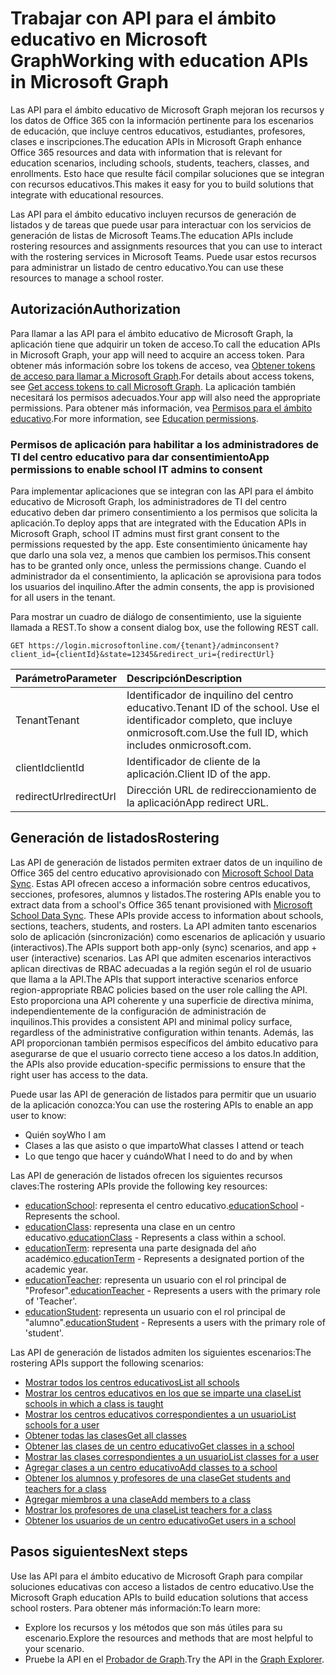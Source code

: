 # <a name="working-with-education-apis-in-microsoft-graph"></a><span data-ttu-id="41417-101">Trabajar con API para el ámbito educativo en Microsoft Graph</span><span class="sxs-lookup"><span data-stu-id="41417-101">Working with education APIs in Microsoft Graph</span></span>

<span data-ttu-id="41417-102">Las API para el ámbito educativo de Microsoft Graph mejoran los recursos y los datos de Office 365 con la información pertinente para los escenarios de educación, que incluye centros educativos, estudiantes, profesores, clases e inscripciones.</span><span class="sxs-lookup"><span data-stu-id="41417-102">The education APIs in Microsoft Graph enhance Office 365 resources and data with information that is relevant for education scenarios, including schools, students, teachers, classes, and enrollments.</span></span> <span data-ttu-id="41417-103">Esto hace que resulte fácil compilar soluciones que se integran con recursos educativos.</span><span class="sxs-lookup"><span data-stu-id="41417-103">This makes it easy for you to build solutions that integrate with educational resources.</span></span>

<span data-ttu-id="41417-104">Las API para el ámbito educativo incluyen recursos de generación de listados y de tareas que puede usar para interactuar con los servicios de generación de listas de Microsoft Teams.</span><span class="sxs-lookup"><span data-stu-id="41417-104">The education APIs include rostering resources and assignments resources that you can use to interact with the rostering services in Microsoft Teams.</span></span> <span data-ttu-id="41417-105">Puede usar estos recursos para administrar un listado de centro educativo.</span><span class="sxs-lookup"><span data-stu-id="41417-105">You can use these resources to manage a school roster.</span></span>

## <a name="authorization"></a><span data-ttu-id="41417-106">Autorización</span><span class="sxs-lookup"><span data-stu-id="41417-106">Authorization</span></span>

<span data-ttu-id="41417-107">Para llamar a las API para el ámbito educativo de Microsoft Graph, la aplicación tiene que adquirir un token de acceso.</span><span class="sxs-lookup"><span data-stu-id="41417-107">To call the education APIs in Microsoft Graph, your app will need to acquire an access token.</span></span> <span data-ttu-id="41417-108">Para obtener más información sobre los tokens de acceso, vea [Obtener tokens de acceso para llamar a Microsoft Graph](https://developer.microsoft.com/graph/docs/concepts/auth_overview).</span><span class="sxs-lookup"><span data-stu-id="41417-108">For details about access tokens, see [Get access tokens to call Microsoft Graph](https://developer.microsoft.com/graph/docs/concepts/auth_overview).</span></span> <span data-ttu-id="41417-109">La aplicación también necesitará los permisos adecuados.</span><span class="sxs-lookup"><span data-stu-id="41417-109">Your app will also need the appropriate permissions.</span></span> <span data-ttu-id="41417-110">Para obtener más información, vea [Permisos para el ámbito educativo](../../../concepts/permissions_reference.md#education-permissions).</span><span class="sxs-lookup"><span data-stu-id="41417-110">For more information, see [Education permissions](../../../concepts/permissions_reference.md#education-permissions).</span></span> 

### <a name="app-permissions-to-enable-school-it-admins-to-consent"></a><span data-ttu-id="41417-111">Permisos de aplicación para habilitar a los administradores de TI del centro educativo para dar consentimiento</span><span class="sxs-lookup"><span data-stu-id="41417-111">App permissions to enable school IT admins to consent</span></span> 

<span data-ttu-id="41417-112">Para implementar aplicaciones que se integran con las API para el ámbito educativo de Microsoft Graph, los administradores de TI del centro educativo deben dar primero consentimiento a los permisos que solicita la aplicación.</span><span class="sxs-lookup"><span data-stu-id="41417-112">To deploy apps that are integrated with the Education APIs in Microsoft Graph, school IT admins must first grant consent to the permissions requested by the app.</span></span> <span data-ttu-id="41417-113">Este consentimiento únicamente hay que darlo una sola vez, a menos que cambien los permisos.</span><span class="sxs-lookup"><span data-stu-id="41417-113">This consent has to be granted only once, unless the permissions change.</span></span> <span data-ttu-id="41417-114">Cuando el administrador da el consentimiento, la aplicación se aprovisiona para todos los usuarios del inquilino.</span><span class="sxs-lookup"><span data-stu-id="41417-114">After the admin consents, the app is provisioned for all users in the tenant.</span></span>

<span data-ttu-id="41417-115">Para mostrar un cuadro de diálogo de consentimiento, use la siguiente llamada a REST.</span><span class="sxs-lookup"><span data-stu-id="41417-115">To show a consent dialog box, use the following REST call.</span></span>

```
GET https://login.microsoftonline.com/{tenant}/adminconsent?
client_id={clientId}&state=12345&redirect_uri={redirectUrl}
```

|<span data-ttu-id="41417-116">Parámetro</span><span class="sxs-lookup"><span data-stu-id="41417-116">Parameter</span></span>|<span data-ttu-id="41417-117">Descripción</span><span class="sxs-lookup"><span data-stu-id="41417-117">Description</span></span>|
|:--------|:----------|
|<span data-ttu-id="41417-118">Tenant</span><span class="sxs-lookup"><span data-stu-id="41417-118">Tenant</span></span>|<span data-ttu-id="41417-119">Identificador de inquilino del centro educativo.</span><span class="sxs-lookup"><span data-stu-id="41417-119">Tenant ID of the school.</span></span> <span data-ttu-id="41417-120">Use el identificador completo, que incluye onmicrosoft.com.</span><span class="sxs-lookup"><span data-stu-id="41417-120">Use the full ID, which includes onmicrosoft.com.</span></span>|
|<span data-ttu-id="41417-121">clientId</span><span class="sxs-lookup"><span data-stu-id="41417-121">clientId</span></span>|<span data-ttu-id="41417-122">Identificador de cliente de la aplicación.</span><span class="sxs-lookup"><span data-stu-id="41417-122">Client ID of the app.</span></span>|
|<span data-ttu-id="41417-123">redirectUrl</span><span class="sxs-lookup"><span data-stu-id="41417-123">redirectUrl</span></span>|<span data-ttu-id="41417-124">Dirección URL de redireccionamiento de la aplicación</span><span class="sxs-lookup"><span data-stu-id="41417-124">App redirect URL.</span></span>|


## <a name="rostering"></a><span data-ttu-id="41417-125">Generación de listados</span><span class="sxs-lookup"><span data-stu-id="41417-125">Rostering</span></span>

<span data-ttu-id="41417-126">Las API de generación de listados permiten extraer datos de un inquilino de Office 365 del centro educativo aprovisionado con [Microsoft School Data Sync](https://sds.microsoft.com/). Estas API ofrecen acceso a información sobre centros educativos, secciones, profesores, alumnos y listados.</span><span class="sxs-lookup"><span data-stu-id="41417-126">The rostering APIs enable you to extract data from a school's Office 365 tenant provisioned with [Microsoft School Data Sync](https://sds.microsoft.com/). These APIs provide access to information about schools, sections, teachers, students, and rosters.</span></span> <span data-ttu-id="41417-127">La API admiten tanto escenarios solo de aplicación (sincronización) como escenarios de aplicación y usuario (interactivos).</span><span class="sxs-lookup"><span data-stu-id="41417-127">The APIs support both app-only (sync) scenarios, and app + user (interactive) scenarios.</span></span> <span data-ttu-id="41417-128">Las API que admiten escenarios interactivos aplican directivas de RBAC adecuadas a la región según el rol de usuario que llama a la API.</span><span class="sxs-lookup"><span data-stu-id="41417-128">The APIs that support interactive scenarios enforce region-appropriate RBAC policies based on the user role calling the API.</span></span> <span data-ttu-id="41417-129">Esto proporciona una API coherente y una superficie de directiva mínima, independientemente de la configuración de administración de inquilinos.</span><span class="sxs-lookup"><span data-stu-id="41417-129">This provides a consistent API and minimal policy surface, regardless of the administrative configuration within tenants.</span></span> <span data-ttu-id="41417-130">Además, las API proporcionan también permisos específicos del ámbito educativo para asegurarse de que el usuario correcto tiene acceso a los datos.</span><span class="sxs-lookup"><span data-stu-id="41417-130">In addition, the APIs also provide education-specific permissions to ensure that the right user has access to the data.</span></span>

<span data-ttu-id="41417-131">Puede usar las API de generación de listados para permitir que un usuario de la aplicación conozca:</span><span class="sxs-lookup"><span data-stu-id="41417-131">You can use the rostering APIs to enable an app user to know:</span></span>

- <span data-ttu-id="41417-132">Quién soy</span><span class="sxs-lookup"><span data-stu-id="41417-132">Who I am</span></span>
- <span data-ttu-id="41417-133">Clases a las que asisto o que imparto</span><span class="sxs-lookup"><span data-stu-id="41417-133">What classes I attend or teach</span></span>
- <span data-ttu-id="41417-134">Lo que tengo que hacer y cuándo</span><span class="sxs-lookup"><span data-stu-id="41417-134">What I need to do and by when</span></span>

<span data-ttu-id="41417-135">Las API de generación de listados ofrecen los siguientes recursos claves:</span><span class="sxs-lookup"><span data-stu-id="41417-135">The rostering APIs provide the following key resources:</span></span>

- <span data-ttu-id="41417-136">[educationSchool](educationschool.md): representa el centro educativo.</span><span class="sxs-lookup"><span data-stu-id="41417-136">[educationSchool](educationschool.md) - Represents the school.</span></span>
- <span data-ttu-id="41417-137">[educationClass](educationclass.md): representa una clase en un centro educativo.</span><span class="sxs-lookup"><span data-stu-id="41417-137">[educationClass](educationclass.md) - Represents a class within a school.</span></span>
- <span data-ttu-id="41417-138">[educationTerm](educationterm.md): representa una parte designada del año académico.</span><span class="sxs-lookup"><span data-stu-id="41417-138">[educationTerm](educationterm.md) - Represents a designated portion of the academic year.</span></span>
- <span data-ttu-id="41417-139">[educationTeacher](educationteacher.md): representa un usuario con el rol principal de "Profesor".</span><span class="sxs-lookup"><span data-stu-id="41417-139">[educationTeacher](educationteacher.md) - Represents a users with the primary role of 'Teacher'.</span></span>
- <span data-ttu-id="41417-140">[educationStudent](educationstudent.md): representa un usuario con el rol principal de "alumno".</span><span class="sxs-lookup"><span data-stu-id="41417-140">[educationStudent](educationstudent.md) - Represents a users with the primary role of 'student'.</span></span>

<span data-ttu-id="41417-141">Las API de generación de listados admiten los siguientes escenarios:</span><span class="sxs-lookup"><span data-stu-id="41417-141">The rostering APIs support the following scenarios:</span></span>

- [<span data-ttu-id="41417-142">Mostrar todos los centros educativos</span><span class="sxs-lookup"><span data-stu-id="41417-142">List all schools</span></span>](../api/educationroot_list_schools.md) 
- [<span data-ttu-id="41417-143">Mostrar los centros educativos en los que se imparte una clase</span><span class="sxs-lookup"><span data-stu-id="41417-143">List schools in which a class is taught</span></span>](../api/educationclass_list_schools.md)
- [<span data-ttu-id="41417-144">Mostrar los centros educativos correspondientes a un usuario</span><span class="sxs-lookup"><span data-stu-id="41417-144">List schools for a user</span></span>](../api/educationuser_list_schools.md)
- [<span data-ttu-id="41417-145">Obtener todas las clases</span><span class="sxs-lookup"><span data-stu-id="41417-145">Get all classes</span></span>](../api/educationroot_list_classes.md )
- [<span data-ttu-id="41417-146">Obtener las clases de un centro educativo</span><span class="sxs-lookup"><span data-stu-id="41417-146">Get classes in a school</span></span>](../api/educationschool_list_classes.md)
- [<span data-ttu-id="41417-147">Mostrar las clases correspondientes a un usuario</span><span class="sxs-lookup"><span data-stu-id="41417-147">List classes for a user</span></span>](../api/educationuser_list_classes.md)
- [<span data-ttu-id="41417-148">Agregar clases a un centro educativo</span><span class="sxs-lookup"><span data-stu-id="41417-148">Add classes to a school</span></span>](../api/educationschool_post_classes.md)
- [<span data-ttu-id="41417-149">Obtener los alumnos y profesores de una clase</span><span class="sxs-lookup"><span data-stu-id="41417-149">Get students and teachers for a class</span></span>](../api/educationclass_list_members.md)
- [<span data-ttu-id="41417-150">Agregar miembros a una clase</span><span class="sxs-lookup"><span data-stu-id="41417-150">Add members to a class</span></span>](../api/educationclass_post_members.md) 
- [<span data-ttu-id="41417-151">Mostrar los profesores de una clase</span><span class="sxs-lookup"><span data-stu-id="41417-151">List teachers for a class</span></span>](../api/educationclass_list_teachers.md)
- [<span data-ttu-id="41417-152">Obtener los usuarios de un centro educativo</span><span class="sxs-lookup"><span data-stu-id="41417-152">Get users in a school</span></span>](../api/educationschool_list_users.md)

<!-- Should you list delete scenarios here as well? -->

## <a name="next-steps"></a><span data-ttu-id="41417-153">Pasos siguientes</span><span class="sxs-lookup"><span data-stu-id="41417-153">Next steps</span></span>
<span data-ttu-id="41417-154">Use las API para el ámbito educativo de Microsoft Graph para compilar soluciones educativas con acceso a listados de centro educativo.</span><span class="sxs-lookup"><span data-stu-id="41417-154">Use the Microsoft Graph education APIs to build education solutions that access school rosters.</span></span> <span data-ttu-id="41417-155">Para obtener más información:</span><span class="sxs-lookup"><span data-stu-id="41417-155">To learn more:</span></span>

- <span data-ttu-id="41417-156">Explore los recursos y los métodos que son más útiles para su escenario.</span><span class="sxs-lookup"><span data-stu-id="41417-156">Explore the resources and methods that are most helpful to your scenario.</span></span>
- <span data-ttu-id="41417-157">Pruebe la API en el [Probador de Graph](https://developer.microsoft.com/graph/graph-explorer).</span><span class="sxs-lookup"><span data-stu-id="41417-157">Try the API in the [Graph Explorer](https://developer.microsoft.com/graph/graph-explorer).</span></span>

